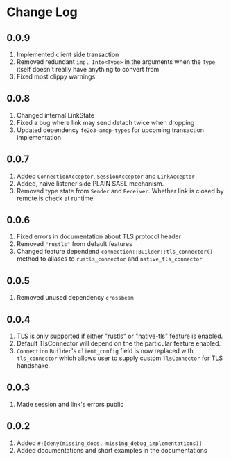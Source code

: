 # Change Log

## 0.0.9

1. Implemented client side transaction
2. Removed redundant `impl Into<Type>` in the arguments when the `Type` itself doesn't really have anything to convert from
3. Fixed most clippy warnings

## 0.0.8

1. Changed internal LinkState
2. Fixed a bug where link may send detach twice when dropping
3. Updated dependency `fe2o3-amqp-types` for upcoming transaction implementation

## 0.0.7

1. Added `ConnectionAcceptor`, `SessionAcceptor` and `LinkAcceptor`
2. Added, naive listener side PLAIN SASL mechanism.
3. Removed type state from `Sender` and `Receiver`. Whether link is closed by remote is check at runtime.

## 0.0.6

1. Fixed errors in documentation about TLS protocol header
2. Removed `"rustls"` from default features
3. Changed feature dependend `connection::Builder::tls_connector()` method to aliases to `rustls_connector` and `native_tls_connector`

## 0.0.5

1. Removed unused dependency `crossbeam`

## 0.0.4

1. TLS is only supported if either "rustls" or "native-tls" feature is enabled.
2. Default TlsConnector will depend on the the particular feature enabled.
3. `Connection` `Builder`'s `client_config` field is now replaced with `tls_connector` which allows user to supply custom `TlsConnector` for TLS handshake.

## 0.0.3

1. Made session and link's errors public

## 0.0.2

1. Added `#![deny(missing_docs, missing_debug_implementations)]`
2. Added documentations and short examples in the documentations
